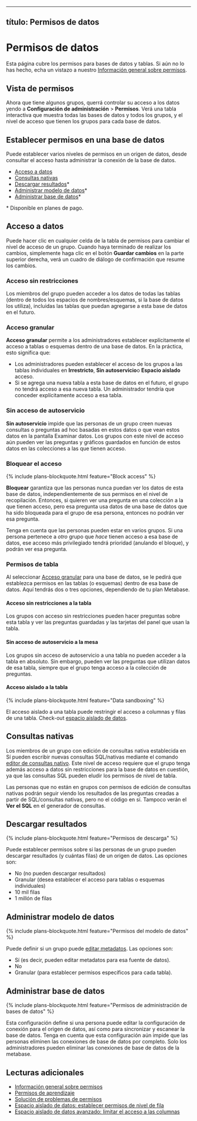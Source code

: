 ***

## título: Permisos de datos

# Permisos de datos

Esta página cubre los permisos para bases de datos y tablas. Si aún no lo has hecho, echa un vistazo a nuestro [Información general sobre permisos][permissions-overview].

## Vista de permisos

Ahora que tiene algunos grupos, querrá controlar su acceso a los datos yendo a **Configuración de administración** > **Permisos**. Verá una tabla interactiva que muestra todas las bases de datos y todos los grupos, y el nivel de acceso que tienen los grupos para cada base de datos.

## Establecer permisos en una base de datos

Puede establecer varios niveles de permisos en un origen de datos, desde consultar el acceso hasta administrar la conexión de la base de datos.

*   [Acceso a datos](#data-access)
*   [Consultas nativas](#native-querying)
*   [Descargar resultados](#download-results)\*
*   [Administrar modelo de datos](#manage-data-model)\*
*   [Administrar base de datos](#manage-database)\*

\* Disponible en planes de pago.

## Acceso a datos

Puede hacer clic en cualquier celda de la tabla de permisos para cambiar el nivel de acceso de un grupo. Cuando haya terminado de realizar los cambios, simplemente haga clic en el botón **Guardar cambios** en la parte superior derecha, verá un cuadro de diálogo de confirmación que resume los cambios.

### Acceso sin restricciones

Los miembros del grupo pueden acceder a los datos de todas las tablas (dentro de todos los espacios de nombres/esquemas, si la base de datos los utiliza), incluidas las tablas que puedan agregarse a esta base de datos en el futuro.

### Acceso granular

**Acceso granular** permite a los administradores establecer explícitamente el acceso a tablas o esquemas dentro de una base de datos. En la práctica, esto significa que:

*   Los administradores pueden establecer el acceso de los grupos a las tablas individuales en **Irrestricto**, **Sin autoservicio**o **Espacio aislado** acceso.
*   Si se agrega una nueva tabla a esta base de datos en el futuro, el grupo no tendrá acceso a esa nueva tabla. Un administrador tendría que conceder explícitamente acceso a esa tabla.

### Sin acceso de autoservicio

**Sin autoservicio** impide que las personas de un grupo creen nuevas consultas o preguntas ad hoc basadas en estos datos o que vean estos datos en la pantalla Examinar datos. Los grupos con este nivel de acceso aún pueden ver las preguntas y gráficos guardados en función de estos datos en las colecciones a las que tienen acceso.

### Bloquear el acceso

{% include plans-blockquote.html feature="Block access" %}

**Bloquear** garantiza que las personas nunca puedan ver los datos de esta base de datos, independientemente de sus permisos en el nivel de recopilación. Entonces, si quieren ver una pregunta en una colección a la que tienen acceso, pero esa pregunta usa datos de una base de datos que ha sido bloqueada para el grupo de esa persona, entonces no podrán ver esa pregunta.

Tenga en cuenta que las personas pueden estar en varios grupos. Si una persona pertenece a *otro* grupo que *hace* tienen acceso a esa base de datos, ese acceso más privilegiado tendrá prioridad (anulando el bloque), y podrán ver esa pregunta.

### Permisos de tabla

Al seleccionar [Acceso granular](#granular-access) para una base de datos, se le pedirá que establezca permisos en las tablas (o esquemas) dentro de esa base de datos. Aquí tendrás dos o tres opciones, dependiendo de tu plan Metabase.

#### Acceso sin restricciones a la tabla

Los grupos con acceso sin restricciones pueden hacer preguntas sobre esta tabla y ver las preguntas guardadas y las tarjetas del panel que usan la tabla.

#### Sin acceso de autoservicio a la mesa

Los grupos sin acceso de autoservicio a una tabla no pueden acceder a la tabla en absoluto. Sin embargo, pueden ver las preguntas que utilizan datos de esa tabla, siempre que el grupo tenga acceso a la colección de preguntas.

#### Acceso aislado a la tabla

{% include plans-blockquote.html feature="Data sandboxing" %}

El acceso aislado a una tabla puede restringir el acceso a columnas y filas de una tabla. Check-out [espacio aislado de datos][data-sandboxing].

## Consultas nativas

Los miembros de un grupo con edición de consultas nativa establecida en Sí pueden escribir nuevas consultas SQL/nativas mediante el comando [editor de consultas nativo](https://www.metabase.com/docs/latest/users-guide/writing-sql.html). Este nivel de acceso requiere que el grupo tenga además acceso a datos sin restricciones para la base de datos en cuestión, ya que las consultas SQL pueden eludir los permisos de nivel de tabla.

Las personas que no están en grupos con permisos de edición de consultas nativas podrán seguir viendo los resultados de las preguntas creadas a partir de SQL/consultas nativas, pero no el código en sí. Tampoco verán el **Ver el SQL** en el generador de consultas.

## Descargar resultados

{% include plans-blockquote.html feature="Permisos de descarga" %}

Puede establecer permisos sobre si las personas de un grupo pueden descargar resultados (y cuántas filas) de un origen de datos. Las opciones son:

*   No (no pueden descargar resultados)
*   Granular (desea establecer el acceso para tablas o esquemas individuales)
*   10 mil filas
*   1 millón de filas

## Administrar modelo de datos

{% include plans-blockquote.html feature="Permisos del modelo de datos" %}

Puede definir si un grupo puede [editar metadatos](03-metadata-editing.md). Las opciones son:

*   Sí (es decir, pueden editar metadatos para esa fuente de datos).
*   No
*   Granular (para establecer permisos específicos para cada tabla).

## Administrar base de datos

{% include plans-blockquote.html feature="Permisos de administración de bases de datos" %}

Esta configuración define si una persona puede editar la configuración de conexión para el origen de datos, así como para sincronizar y escanear la base de datos. Tenga en cuenta que esta configuración aún impide que las personas eliminen las conexiones de base de datos por completo. Solo los administradores pueden eliminar las conexiones de base de datos de la metabase.

## Lecturas adicionales

*   [Información general sobre permisos](05-setting-permissions.md)
*   [Permisos de aprendizaje](/learn/permissions)
*   [Solución de problemas de permisos](../troubleshooting-guide/permissions.md)
*   [Espacio aislado de datos: establecer permisos de nivel de fila][sandbox-rows]
*   [Espacio aislado de datos avanzado: limitar el acceso a las columnas][sandbox-columns]

[collections]: 06-collections.md

[dashboard-subscriptions]: ../users-guide/dashboard-subscriptions.md

[data-sandboxing]: ../enterprise-guide/data-sandboxes.md

[permissions-overview]: 05-setting-permissions.md

[sandbox-columns]: /learn/permissions/data-sandboxing-column-permissions.html

[sandbox-rows]: /learn/permissions/data-sandboxing-row-permissions.html

[sql-snippet-folders]: ../enterprise-guide/sql-snippets.md
